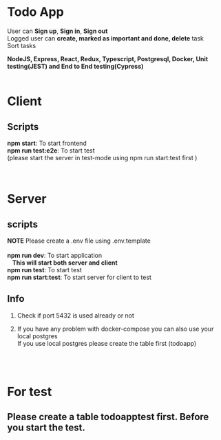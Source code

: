 # **Todo App**

User can **Sign up**, **Sign in**, **Sign out**<br>
Logged user can **create, marked as important and done, delete** task<br>
Sort tasks

**NodeJS, Express, React, Redux, Typescript, Postgresql, Docker, Unit testing(JEST) and End to End testing(Cypress)**
<br>
<br>

# Client

## Scripts

**npm start**: To start frontend<br>
**npm run test:e2e**: To start test<br>
(please start the server in test-mode using npm run start:test first )

<br>

# Server

## scripts

**NOTE** Please create a .env file using .env.template
<br>
<br>
**npm run dev**: To start application<br>
&nbsp;&nbsp;&nbsp;**This will start both server and client**<br>
**npm run test**: To start test<br>
**npm run start:test**: To start server for client to test

## Info

1. Check if port 5432 is used already or not

2. If you have any problem with docker-compose you can also use your local postgres<br>
   If you use local postgres please create the table first (todoapp)

<br>
<br>

# For test

## Please create a table **todoapptest** first. Before you start the test.
